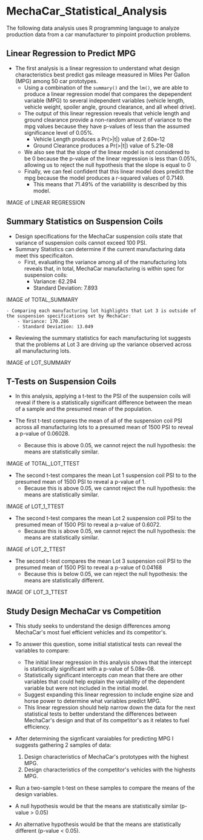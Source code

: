# MechaCar_Statistical_Analysis

The following data analysis uses R programming language to analyze production data from a car manufacturer to pinpoint production problems.

## Linear Regression to Predict MPG

- The first analysis is a linear regression to understand what design characteristics best predict gas mileage measured in Miles Per Gallon (MPG) among 50 car prototypes.
    - Using a combination of the `summary()` and the `lm()`, we are able to produce a linear regression model that compares the depependent variable (MPG) to several independent variables (vehicle length, vehicle weight, spoiler angle, ground clearance, and all wheel drive).
    - The output of this linear regression reveals that vehicle length and ground clearance provide a non-random amount of variance to the mpg values because they have p-values of less than the assumed significance level of 0.05%.
        - Vehicle Length produces a Pr(>|t|) value of 2.60e-12
        - Ground Clearance produces a Pr(>|t|) value of 5.21e-08
    - We also see that the slope of the linear model is not considered to be 0 because the p-value of the linear regression is less than 0.05%, allowing us to reject the null hypothesis that the slope is equal to 0
    - Finally, we can feel confident that this linear model does predict the mpg because the model produces a r-squared values of 0.7149.
        - This means that 71.49% of the variablility is described by this model.

IMAGE of LINEAR REGRESSION

## Summary Statistics on Suspension Coils

- Design specifications for the MechaCar suspension coils state that variance of suspension coils cannot exceed 100 PSI.
- Summary Statistics can determine if the current manufacturing data meet this specificaiton. 
    - First, evaluating the variance among all of the manufacturing lots reveals that, in total, MechaCar manufacturing is within spec for suspension coils:
        - Variance: 62.294
        - Standard Deviation: 7.893

IMAGE of TOTAL_SUMMARY

    - Comparing each manufacturing lot highlights that Lot 3 is outside of the suspension specifications set by MechaCar:
        - Variance: 170.286
        - Standard Deviation: 13.049
- Reviewing the summary statistics for each manufacturing lot suggests that the problems at Lot 3 are driving up the variance observed across all manufacturing lots.

IMAGE of LOT_SUMMARY

## T-Tests on Suspension Coils

- In this analysis, applying a t-test to the PSI of the suspension coils will reveal if there is a statistically significant difference between the mean of a sample and the presumed mean of the population.

- The first t-test compares the mean of all of the suspension coil PSI across all manufacturing lots to a presumed mean of 1500 PSI to reveal a p-value of 0.06028. 
    - Because this is above 0.05, we cannot reject the null hypothesis: the means are statistically similar.

IMAGE of TOTAL_LOT_TTEST

- The second t-test compares the mean Lot 1 suspension coil PSI to to the presumed mean of 1500 PSI to reveal a p-value of 1. 
    - Because this is above 0.05, we cannot reject the null hypothesis: the means are statistically similar.

IMAGE of LOT_1_TTEST

- The second t-test compares the mean Lot 2 suspension coil PSI to the presumed mean of 1500 PSI to reveal a p-value of 0.6072. 
    - Because this is above 0.05, we cannot reject the null hypothesis: the means are statistically similar.

IMAGE of LOT_2_TTEST

- The second t-test compares the mean Lot 3 suspension coil PSI to the presumed mean of 1500 PSI to reveal a p-value of 0.04168 
    - Because this is below 0.05, we can reject the null hypothesis: the means are statistically different.

IMAGE OF LOT_3_TTEST

## Study Design MechaCar vs Competition

- This study seeks to understand the design differences among MechaCar's most fuel efficient vehicles and its competitor's.

- To answer this question, some initial statistical tests can reveal the variables to compare:
    - The initial linear regression in this analysis shows that the intercept is statistically significant with a p-value of 5.08e-08.
    - Statistically significant intercepts *can* mean that there are other variables that could help explain the variability of the dependent variable but were not included in the initial model. 
    - Suggest expanding this linear regression to include engine size and horse power to determine what variables predict MPG. 
    - This linear regression should help narrow down the data for the next statistical tests to better understand the differences between MechaCar's design and that of its competitor's as it relates to fuel efficiency. 

- After determining the signficant varaiables for predicting MPG I suggests gathering 2 samples of data: 
    1. Design characteristics of MechaCar's prototypes with the highest MPG.
    2. Design characteristics of the competitor's vehicles with the highests MPG.

- Run a two-sample t-test on these samples to compare the means of the design variables. 

- A null hypothesis would be that the means are statistically similar (p-value > 0.05)
- An alternative hypothesis would be that the means are statistically different (p-value < 0.05).



